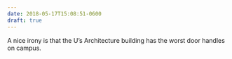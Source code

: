 ```yaml
---
date: 2018-05-17T15:08:51-0600
draft: true
---
```




A nice irony is that the U’s Architecture building has the worst door handles on campus.



